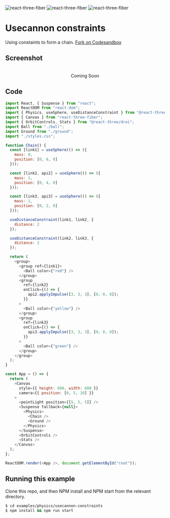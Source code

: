 ![react-three-fiber](https://img.shields.io/badge/dynamic/json?url=https://raw.githubusercontent.com/onion2k/r3f-by-example/develop/examples/physics/usecannon-constraints/package.json&label=react-three-fiber&query=$.dependencies['react-three-fiber']&color=green) ![react-three-fiber](https://img.shields.io/badge/dynamic/json?url=https://raw.githubusercontent.com/onion2k/r3f-by-example/develop/examples/physics/usecannon-constraints/package.json&label=three&query=$.dependencies['three']&color=green) ![react-three-fiber](https://img.shields.io/badge/dynamic/json?url=https://raw.githubusercontent.com/onion2k/r3f-by-example/develop/examples/physics/usecannon-constraints/package.json&label=@react-three/drei&query=$.dependencies['@react-three/drei']&color=green)

# Usecannon constraints

Using constaints to form a chain. [Fork on Codesandbox](https://githubbox.com/onion2k/r3f-by-example/tree/develop/examples/physics/usecannon-constraints)

## Screenshot
<div align="center">
  <br>
    Coming Soon
  <br>
</div>

## Code
```js
import React, { Suspense } from "react";
import ReactDOM from "react-dom";
import { Physics, useSphere, useDistanceConstraint } from "@react-three/cannon";
import { Canvas } from "react-three-fiber";
import { OrbitControls, Stats } from "@react-three/drei";
import Ball from "./ball";
import Ground from "./ground";
import "./styles.css";

function Chain() {
  const [link1] = useSphere(() => ({
    mass: 0,
    position: [0, 6, 0]
  }));

  const [link2, api2] = useSphere(() => ({
    mass: 1,
    position: [0, 4, 0]
  }));

  const [link3, api3] = useSphere(() => ({
    mass: 1,
    position: [0, 2, 0]
  }));

  useDistanceConstraint(link1, link2, {
    distance: 2
  });

  useDistanceConstraint(link2, link3, {
    distance: 2
  });

  return (
    <group>
      <group ref={link1}>
        <Ball color={"red"} />
      </group>
      <group
        ref={link2}
        onClick={() => {
          api2.applyImpulse([3, 3, 3], [0, 0, 0]);
        }}
      >
        <Ball color={"yellow"} />
      </group>
      <group
        ref={link3}
        onClick={() => {
          api3.applyImpulse([3, 3, 3], [0, 0, 0]);
        }}
      >
        <Ball color={"green"} />
      </group>
    </group>
  );
}

const App = () => {
  return (
    <Canvas
      style={{ height: 600, width: 600 }}
      camera={{ position: [0, 5, 10] }}
    >
      <pointLight position={[5, 5, 5]} />
      <Suspense fallback={null}>
        <Physics>
          <Chain />
          <Ground />
        </Physics>
      </Suspense>
      <OrbitControls />
      <Stats />
    </Canvas>
  );
};

ReactDOM.render(<App />, document.getElementById("root"));

```

## Running this example

Clone this repo, and then NPM install and NPM start from the relevant directory.

```bash
$ cd examples/physics/usecannon-constraints
$ npm install && npm run start
```